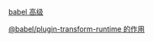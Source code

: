 [babel 高级](https://zhuanlan.zhihu.com/p/72995336)

[@babel/plugin-transform-runtime 的作用](https://www.cnblogs.com/zhishaofei/p/13896056.html)
